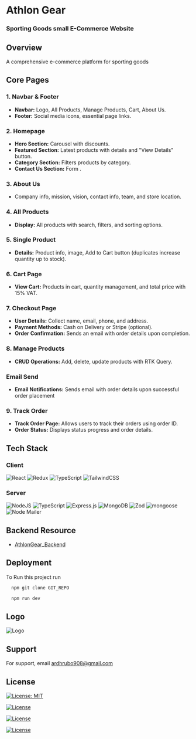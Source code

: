 # Athlon Gear

### Sporting Goods small E-Commerce Website

## Overview
A comprehensive e-commerce platform for sporting goods

## Core Pages

### 1. Navbar & Footer
- **Navbar:** Logo, All Products, Manage Products, Cart, About Us.
- **Footer:** Social media icons, essential page links.

### 2. Homepage
- **Hero Section:** Carousel with discounts.
- **Featured Section:** Latest products with details and "View Details" button.
- **Category Section:** Filters products by category.
- **Contact Us Section:** Form .

### 3. About Us
- Company info, mission, vision, contact info, team, and store location.

### 4. All Products
- **Display:** All products with search, filters, and sorting options.


### 5. Single Product
- **Details:** Product info, image, Add to Cart button (duplicates increase quantity up to stock).

### 6. Cart Page
- **View Cart:** Products in cart, quantity management, and total price with 15% VAT.


### 7. Checkout Page
- **User Details:** Collect name, email, phone, and address.
- **Payment Methods:** Cash on Delivery or Stripe (optional).
- **Order Confirmation:** Sends an email with order details upon completion.

### 8. Manage Products
- **CRUD Operations:** Add, delete, update products with RTK Query.

### Email Send
- **Email Notifications:** Sends email with order details upon successful order placement 


### 9. Track Order
- **Track Order Page:** Allows users to track their orders using order ID.
- **Order Status:** Displays status progress and order details.
## Tech Stack
### Client 
![React](https://img.shields.io/badge/react-%2320232a.svg?style=for-the-badge&logo=react&logoColor=%2361DAFB)
![Redux](https://img.shields.io/badge/redux-%23593d88.svg?style=for-the-badge&logo=redux&logoColor=white)
![TypeScript](https://img.shields.io/badge/typescript-%23007ACC.svg?style=for-the-badge&logo=typescript&logoColor=white)
![TailwindCSS](https://img.shields.io/badge/tailwindcss-%2338B2AC.svg?style=for-the-badge&logo=tailwind-css&logoColor=white)

### Server
![NodeJS](https://img.shields.io/badge/node.js-6DA55F?style=for-the-badge&logo=node.js&logoColor=white)
	![TypeScript](https://img.shields.io/badge/typescript-%23007ACC.svg?style=for-the-badge&logo=typescript&logoColor=white)
 ![Express.js](https://img.shields.io/badge/express.js-%23404d59.svg?style=for-the-badge&logo=express&logoColor=%2361DAFB)
![MongoDB](https://img.shields.io/badge/MongoDB-%234ea94b.svg?style=for-the-badge&logo=mongodb&logoColor=white)
![Zod](https://img.shields.io/badge/zod-%233068b7.svg?style=for-the-badge&logo=zod&logoColor=white)
![mongoose](https://img.shields.io/badge/Mongoose-563D7C?style=for-the-badge&logo=mongoose&logoColor=white)
![Node Mailer](https://img.shields.io/badge/NodeMailer-114D7C?style=for-the-badge&logo=NodeMailer&logoColor=white)


## Backend Resource

- [AthlonGear_Backend](https://github.com/Abir191197/AthlonGear_Backend)


## Deployment

To Run this project run

```bash
  npm git clone GIT_REPO
```

```bash
  npm run dev
```

## Logo
![Logo](https://i.ibb.co/NKVHwMx/image.png)


## Support

For support, email ardhrubo908@gmail.com


## License

[![License: MIT](https://img.shields.io/badge/License-MIT-yellow.svg)](https://opensource.org/licenses/MIT)

[![License](https://img.shields.io/badge/License-Apache_2.0-blue.svg)](https://opensource.org/licenses/Apache-2.0)

[![License](https://img.shields.io/badge/License-Boost_1.0-lightblue.svg)](https://www.boost.org/LICENSE_1_0.txt)

[![License](https://img.shields.io/badge/License-BSD_3--Clause-blue.svg)](https://opensource.org/licenses/BSD-3-Clause)

